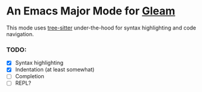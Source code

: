 An Emacs Major Mode for [Gleam]
===============================

This mode uses [tree-sitter] under-the-hood for syntax highlighting and code
navigation.

### TODO:

- [x] Syntax highlighting
- [x] Indentation (at least somewhat)
- [ ] Completion
- [ ] REPL?

[Gleam]: https://gleam.run
[tree-sitter]: https://github.com/tree-sitter/tree-sitter
